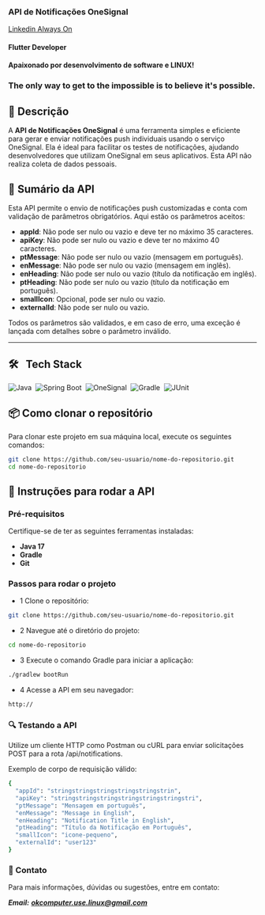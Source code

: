 ### API de Notificações OneSignal 

[Linkedin Always On](https://www.linkedin.com/in/marcos-fabiano-correia-rangel/)

#### Flutter Developer

#### Apaixonado por desenvolvimento de software e LINUX!

### The only way to get to the impossible is to believe it's possible.

## 📝 Descrição

A **API de Notificações OneSignal** é uma ferramenta simples e eficiente para gerar e enviar notificações push individuais usando o serviço OneSignal.
Ela é ideal para facilitar os testes de notificações, ajudando desenvolvedores que utilizam OneSignal em seus aplicativos. Esta API não realiza coleta de dados pessoais.

## 📄 Sumário da API

Esta API permite o envio de notificações push customizadas e conta com validação de parâmetros obrigatórios. Aqui estão os parâmetros aceitos:

- **appId**: Não pode ser nulo ou vazio e deve ter no máximo 35 caracteres.
- **apiKey**: Não pode ser nulo ou vazio e deve ter no máximo 40 caracteres.
- **ptMessage**: Não pode ser nulo ou vazio (mensagem em português).
- **enMessage**: Não pode ser nulo ou vazio (mensagem em inglês).
- **enHeading**: Não pode ser nulo ou vazio (título da notificação em inglês).
- **ptHeading**: Não pode ser nulo ou vazio (título da notificação em português).
- **smallIcon**: Opcional, pode ser nulo ou vazio.
- **externalId**: Não pode ser nulo ou vazio.

Todos os parâmetros são validados, e em caso de erro, uma exceção é lançada com detalhes sobre o parâmetro inválido.

---

## 🛠 &nbsp;&nbsp;Tech Stack

![Java](https://img.shields.io/badge/-Java-05122A?style=flat&logo=java)&nbsp;
![Spring Boot](https://img.shields.io/badge/-Spring%20Boot-05122A?style=flat&logo=spring)&nbsp;
![OneSignal](https://img.shields.io/badge/-OneSignal-05122A?style=flat&logo=onesignal)&nbsp;
![Gradle](https://img.shields.io/badge/-Gradle-05122A?style=flat&logo=gradle)&nbsp;
![JUnit](https://img.shields.io/badge/-JUnit-05122A?style=flat&logo=junit)&nbsp;

## 📦 Como clonar o repositório

Para clonar este projeto em sua máquina local, execute os seguintes comandos:

```bash
git clone https://github.com/seu-usuario/nome-do-repositorio.git
cd nome-do-repositorio
```

## 🚀 Instruções para rodar a API

### Pré-requisitos

Certifique-se de ter as seguintes ferramentas instaladas:

- **Java 17**
- **Gradle**
- **Git**

### Passos para rodar o projeto

- 1 Clone o repositório:

```bash
git clone https://github.com/seu-usuario/nome-do-repositorio.git
```

- 2 Navegue até o diretório do projeto:

```bash
cd nome-do-repositorio
```

- 3 Execute o comando Gradle para iniciar a aplicação:

```bash
./gradlew bootRun
```

- 4 Acesse a API em seu navegador:

```bash
http://
```

### 🔍 Testando a API

Utilize um cliente HTTP como Postman ou cURL para enviar solicitações POST para a rota /api/notifications.

Exemplo de corpo de requisição válido:

```bash
{
  "appId": "stringstringstringstringstringstrin",
  "apiKey": "stringstringstringstringstringstringstri",
  "ptMessage": "Mensagem em português",
  "enMessage": "Message in English",
  "enHeading": "Notification Title in English",
  "ptHeading": "Título da Notificação em Português",
  "smallIcon": "icone-pequeno",
  "externalId": "user123"
}
```

### 📧 Contato

Para mais informações, dúvidas ou sugestões, entre em contato:

***Email:***  ***okcomputer.use.linux@gmail.com***
